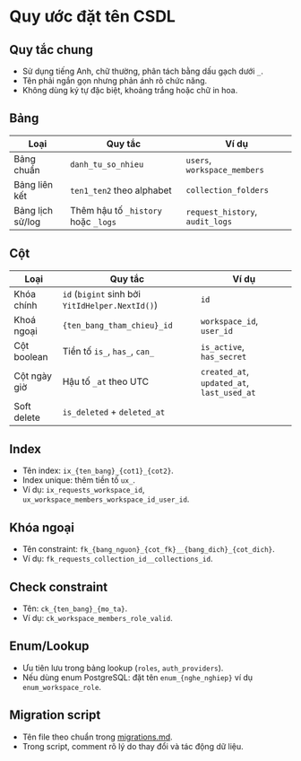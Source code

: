 # Quy ước đặt tên CSDL

## Quy tắc chung
- Sử dụng tiếng Anh, chữ thường, phân tách bằng dấu gạch dưới `_`.
- Tên phải ngắn gọn nhưng phản ánh rõ chức năng.
- Không dùng ký tự đặc biệt, khoảng trắng hoặc chữ in hoa.

## Bảng
| Loại | Quy tắc | Ví dụ |
| --- | --- | --- |
| Bảng chuẩn | `danh_tu_so_nhieu` | `users`, `workspace_members` |
| Bảng liên kết | `ten1_ten2` theo alphabet | `collection_folders` |
| Bảng lịch sử/log | Thêm hậu tố `_history` hoặc `_logs` | `request_history`, `audit_logs` |

## Cột
| Loại | Quy tắc | Ví dụ |
| --- | --- | --- |
| Khóa chính | `id` (`bigint` sinh bởi `YitIdHelper.NextId()`) | `id` |
| Khoá ngoại | `{ten_bang_tham_chieu}_id` | `workspace_id`, `user_id` |
| Cột boolean | Tiền tố `is_`, `has_`, `can_` | `is_active`, `has_secret` |
| Cột ngày giờ | Hậu tố `_at` theo UTC | `created_at`, `updated_at`, `last_used_at` |
| Soft delete | `is_deleted` + `deleted_at` |  |

## Index
- Tên index: `ix_{ten_bang}_{cot1}_{cot2}`.
- Index unique: thêm tiền tố `ux_`.
- Ví dụ: `ix_requests_workspace_id`, `ux_workspace_members_workspace_id_user_id`.

## Khóa ngoại
- Tên constraint: `fk_{bang_nguon}_{cot_fk}__{bang_dich}_{cot_dich}`.
- Ví dụ: `fk_requests_collection_id__collections_id`.

## Check constraint
- Tên: `ck_{ten_bang}_{mo_ta}`.
- Ví dụ: `ck_workspace_members_role_valid`.

## Enum/Lookup
- Ưu tiên lưu trong bảng lookup (`roles`, `auth_providers`).
- Nếu dùng enum PostgreSQL: đặt tên `enum_{nghe_nghiep}` ví dụ `enum_workspace_role`.

## Migration script
- Tên file theo chuẩn trong [migrations.md](migrations.md).
- Trong script, comment rõ lý do thay đổi và tác động dữ liệu.


